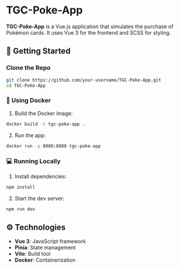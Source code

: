 # TGC-Poke-App

**TGC-Poke-App** is a Vue.js application that simulates the purchase of Pokémon cards. It uses Vue 3 for the frontend and SCSS for styling.

## 🚀 Getting Started

### Clone the Repo

```bash
git clone https://github.com/your-username/TGC-Poke-App.git
cd TGC-Poke-App
```

### 🐳 Using Docker

1. Build the Docker image:

```bash
docker build -t tgc-poke-app .
```

2. Run the app:

```bash
docker run -p 8080:8080 tgc-poke-app
```

### 💻 Running Locally

1. Install dependencies:

```bash
npm install
```

2. Start the dev server:

```bash
npm run dev
```

## ⚙️ Technologies

- **Vue 3**: JavaScript framework
- **Pinia**: State management
- **Vite**: Build tool
- **Docker**: Containerization
